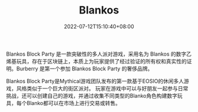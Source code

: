 ﻿---
weight: 
title: "Blankos"
description: "Blankos Block Party 是一款突破性的多人派对游戏，采用名为 Blankos 的数字乙烯基玩具，存在于区块链上，本质上为玩家提供了经过验证的所有权和真实性的证明。Burberry 是第一个参加 Blankos Block Party 的奢侈品牌。"
date: 2022-07-12T15:10:40+08:00
lastmod: 2022-07-12T15:10:40+08:00
draft: false
authors: ["Cindy"]
featuredImage: "82.png"
link: "https://blankos.com/"
tags: ["Blankos","NFT游戏"]
categories: ["navigation"]
navigation: ["NFT游戏"]
lightgallery: true
toc: true
pinned: false
recommend: false
recommend1: false
---
Blankos Block Party 是一款突破性的多人派对游戏，采用名为 Blankos 的数字乙烯基玩具，存在于区块链上，本质上为玩家提供了经过验证的所有权和真实性的证明。Burberry 是第一个参加 Blankos Block Party 的奢侈品牌。

Blankos Block Party是Mythical游戏团队发布的第一款基于EOSIO的休闲多人游戏，风格类似于一个巨大的街区派对。 玩家在游戏中可以与好朋友一起参与日常挑战，还可以创建自己的游戏，并通过收集不同类型的Blanko角色构建数字玩具，每个Blanko都可以在市场上进行交易或转售。